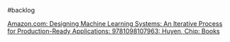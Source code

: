 #backlog 

[Amazon.com: Designing Machine Learning Systems: An Iterative Process for Production-Ready Applications: 9781098107963: Huyen, Chip: Books](https://www.amazon.com/dp/1098107969)